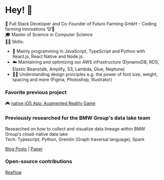 # Hey! 👋

💼 Full Stack Developer and Co-Founder of Futuro Farming GmbH - Coding farming innovations 🐮💉  
🎓 Master of Science in Computer Science  
👨‍💻 Skills:
* 📱 Mainly programming in JavaScript, TypeScript and Python with React.js, React Native and Node.js 
* ☁️ Maintaining and optimizing our AWS infrastructure (DynamoDB, RDS, Elastic Beanstalk, Amplify, S3, Lambda, Glue, Neptune) 
* 🧙‍♂️ Understanding design principles e.g. the power of font size, weight, spacing and more (Figma, Photoshop, Illustrator) 

### Favorite previous project  
🎮 <a href="https://github.com/ASchwad/GTC" target="_blank" rel="noreferrer">native iOS App: Augmented Reality Game</a> 

### Previously researched for the BMW Group's data lake team
Researched on how to collect and visualize data lineage within BMW Group's cloud-native data lake  
Tech: Typescript, Python, Gremlin (Graph traversal language), Spark 
  
[Blog Posts](https://medium.com/@alex.schoenenwald) | [Paper](https://link.springer.com/article/10.1007/s13222-021-00387-7) 

### Open-source contributions
[Reaflow](https://github.com/reaviz/reaflow)
